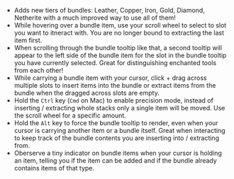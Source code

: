 + Adds new tiers of bundles: Leather, Copper, Iron, Gold, Diamond, Netherite with a much improved way to use all of them!
+ While hovering over a bundle item, use your scroll wheel to select to slot you want to itneract with. You are no longer bound to extracting the last item first.
+ When scrolling through the bundle tooltip like that, a second tooltip will appear to the left side of the bundle item for the slot in the bundle tooltip you have currently selected. Great for distinguishing enchanted tools from each other!
+ While carrying a bundle item with your cursor, click + drag across multiple slots to insert items into the bundle or extract items from the bundle when the dragged across slots are empty.
+ Hold the `Ctrl` key (`Cmd` on Mac) to enable precision mode, instead of inserting / extracting whole stacks only a single item will be moved. Use the scroll wheel for a specific amount.
+ Hold the `Alt` key to force the bundle tooltip to render, even when your cursor is carrying another item or a bundle itself. Great when interacting to keep track of the bundle contents you are inserting into / extracting from.
+ Oberserve a tiny indicator on bundle items when your cursor is holding an item, telling you if the item can be added and if the bundle already contains items of that type.